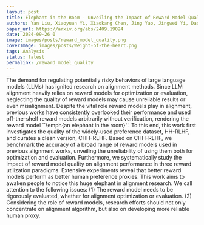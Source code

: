 ```yaml
---
layout: post
title: Elephant in the Room - Unveiling the Impact of Reward Model Quality in Alignment
authors: Yan Liu, Xiaoyuan Yi, Xiaokang Chen, Jing Yao, Jingwei Yi, Daoguang Zan, Zheng Liu, Xing Xie, Tsung-Yi Ho
paper_url: https://arxiv.org/abs/2409.19024
date: 2024-09-26 0
image: images/posts/reward_model_quality.png
coverImage: images/posts/Weight-of-the-heart.png
tags: Analysis
status: latest 
permalink: /reward_model_quality
---
```


The demand for regulating potentially risky behaviors of large language models (LLMs) has ignited research on alignment methods. Since LLM alignment heavily relies on reward models for optimization or evaluation, neglecting the quality of reward models may cause unreliable results or even misalignment. Despite the vital role reward models play in alignment, previous works have consistently overlooked their performance and used off-the-shelf reward models arbitrarily without verification, rendering the reward model ``\emph{an elephant in the room}''. To this end, this work first investigates the quality of the widely-used preference dataset, HH-RLHF, and curates a clean version, CHH-RLHF. Based on CHH-RLHF, we benchmark the accuracy of a broad range of reward models used in previous alignment works, unveiling the unreliability of using them both for optimization and evaluation. Furthermore, we systematically study the impact of reward model quality on alignment performance in three reward utilization paradigms. Extensive experiments reveal that better reward models perform as better human preference proxies. This work aims to awaken people to notice this huge elephant in alignment research. We call attention to the following issues: (1) The reward model needs to be rigorously evaluated, whether for alignment optimization or evaluation. (2) Considering the role of reward models, research efforts should not only concentrate on alignment algorithm, but also on developing more reliable human proxy.